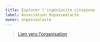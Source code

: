 ```yaml
---
title: Explorer l'ingéniosité citoyenne
label: Association Onpassealacte
owner: onpassealacte
---
```


> [Lien vers l'organisation](http://github.com/onpassealacte)
